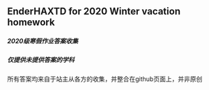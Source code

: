 ## EnderHAXTD  for 2020 Winter vacation homework 
##### 2020级寒假作业答案收集
##### 仅提供未提供答案的学科
 所有答案均来自于站主从各方的收集，并整合在github页面上，并非原创
